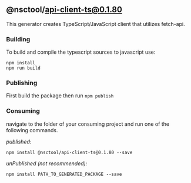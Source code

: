 ## @nsctool/api-client-ts@0.1.80

This generator creates TypeScript/JavaScript client that utilizes fetch-api.

### Building

To build and compile the typescript sources to javascript use:
```
npm install
npm run build
```

### Publishing

First build the package then run ```npm publish```

### Consuming

navigate to the folder of your consuming project and run one of the following commands.

_published:_

```
npm install @nsctool/api-client-ts@0.1.80 --save
```

_unPublished (not recommended):_

```
npm install PATH_TO_GENERATED_PACKAGE --save
